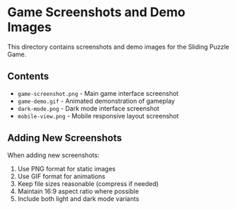# Game Screenshots and Demo Images

This directory contains screenshots and demo images for the Sliding Puzzle Game.

## Contents

- `game-screenshot.png` - Main game interface screenshot
- `game-demo.gif` - Animated demonstration of gameplay
- `dark-mode.png` - Dark mode interface screenshot
- `mobile-view.png` - Mobile responsive layout screenshot

## Adding New Screenshots

When adding new screenshots:
1. Use PNG format for static images
2. Use GIF format for animations
3. Keep file sizes reasonable (compress if needed)
4. Maintain 16:9 aspect ratio where possible
5. Include both light and dark mode variants